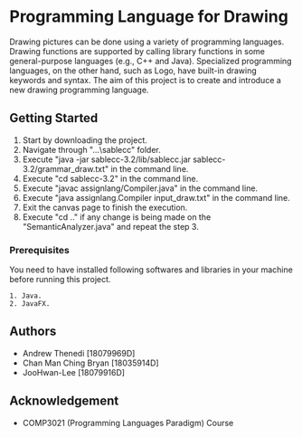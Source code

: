 # Programming Language for Drawing

Drawing pictures can be done using a variety of programming languages. 
Drawing functions are supported by calling library functions in some 
general-purpose languages (e.g., C++ and Java). 
Specialized programming languages, on the other hand, such as Logo, have built-in drawing keywords and syntax.
The aim of this project is to create and introduce a new drawing programming language.

## Getting Started

1. Start by downloading the project.
2. Navigate through "...\sablecc" folder.
3. Execute "java -jar sablecc-3.2/lib/sablecc.jar sablecc-3.2/grammar_draw.txt" in the command line.
4. Execute "cd sablecc-3.2" in the command line.
5. Execute "javac assignlang/Compiler.java" in the command line.
6. Execute "java assignlang.Compiler input_draw.txt" in the command line.
7. Exit the canvas page to finish the execution.
7. Execute "cd .." if any change is being made on the "SemanticAnalyzer.java" and repeat the step 3.

### Prerequisites

You need to have installed following softwares and libraries in your machine before running this project.

```
1. Java.
2. JavaFX.
```

## Authors

* Andrew Thenedi [18079969D]
* Chan Man Ching Bryan [18035914D]
* JooHwan-Lee [18079916D]


## Acknowledgement
* COMP3021 (Programming Languages Paradigm) Course